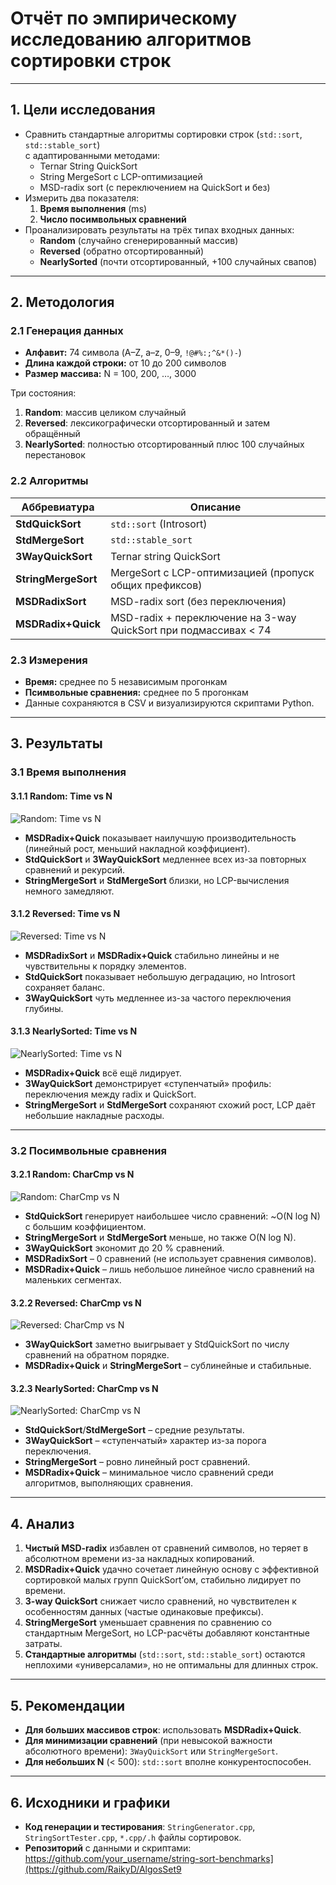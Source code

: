 # Отчёт по эмпирическому исследованию алгоритмов сортировки строк

---

## 1. Цели исследования

- Сравнить стандартные алгоритмы сортировки строк (`std::sort`, `std::stable_sort`)  
  с адаптированными методами:
    - Ternar String QuickSort
    - String MergeSort с LCP-оптимизацией
    - MSD-radix sort (с переключением на QuickSort и без)
- Измерить два показателя:
    1. **Время выполнения** (ms)
    2. **Число посимвольных сравнений**
- Проанализировать результаты на трёх типах входных данных:
    - **Random** (случайно сгенерированный массив)
    - **Reversed** (обратно отсортированный)
    - **NearlySorted** (почти отсортированный, +100 случайных свапов)

---

## 2. Методология

### 2.1 Генерация данных

- **Алфавит:** 74 символа (A–Z, a–z, 0–9, `!@#%:;^&*()-`)
- **Длина каждой строки:** от 10 до 200 символов
- **Размер массива:** N = 100, 200, …, 3000

Три состояния:
1. **Random**: массив целиком случайный
2. **Reversed**: лексикографически отсортированный и затем обращённый
3. **NearlySorted**: полностью отсортированный плюс 100 случайных перестановок

### 2.2 Алгоритмы

| Аббревиатура         | Описание                                                         |
|----------------------|------------------------------------------------------------------|
| **StdQuickSort**     | `std::sort` (Introsort)                                          |
| **StdMergeSort**     | `std::stable_sort`                                               |
| **3WayQuickSort**    | Ternar string QuickSort                                          |
| **StringMergeSort**  | MergeSort с LCP-оптимизацией (пропуск общих префиксов)           |
| **MSDRadixSort**     | MSD-radix sort (без переключения)                                |
| **MSDRadix+Quick**   | MSD-radix + переключение на 3-way QuickSort при подмассивах < 74 |

### 2.3 Измерения

- **Время:** среднее по 5 независимым прогонкам
- **Псимвольные сравнения:** среднее по 5 прогонкам
- Данные сохраняются в CSV и визуализируются скриптами Python.

---

## 3. Результаты

### 3.1 Время выполнения

#### 3.1.1 Random: Time vs N
![Random: Time vs N](a1.png)

- **MSDRadix+Quick** показывает наилучшую производительность (линейный рост, меньший накладной коэффициент).
- **StdQuickSort** и **3WayQuickSort** медленнее всех из-за повторных сравнений и рекурсий.
- **StringMergeSort** и **StdMergeSort** близки, но LCP-вычисления немного замедляют.

#### 3.1.2 Reversed: Time vs N
![Reversed: Time vs N](a2.png)

- **MSDRadixSort** и **MSDRadix+Quick** стабильно линейны и не чувствительны к порядку элементов.
- **StdQuickSort** показывает небольшую деградацию, но Introsort сохраняет баланс.
- **3WayQuickSort** чуть медленнее из-за частого переключения глубины.

#### 3.1.3 NearlySorted: Time vs N
![NearlySorted: Time vs N](a3.png)

- **MSDRadix+Quick** всё ещё лидирует.
- **3WayQuickSort** демонстрирует «ступенчатый» профиль: переключения между radix и QuickSort.
- **StringMergeSort** и **StdMergeSort** сохраняют схожий рост, LCP даёт небольшие накладные расходы.

---

### 3.2 Посимвольные сравнения

#### 3.2.1 Random: CharCmp vs N
![Random: CharCmp vs N](b1.png)

- **StdQuickSort** генерирует наибольшее число сравнений: ~O(N log N) с большим коэффициентом.
- **StringMergeSort** и **StdMergeSort** меньше, но также O(N log N).
- **3WayQuickSort** экономит до 20 % сравнений.
- **MSDRadixSort** – 0 сравнений (не использует сравнения символов).
- **MSDRadix+Quick** – лишь небольшое линейное число сравнений на маленьких сегментах.

#### 3.2.2 Reversed: CharCmp vs N
![Reversed: CharCmp vs N](b2.png)

- **3WayQuickSort** заметно выигрывает у StdQuickSort по числу сравнений на обратном порядке.
- **MSDRadix+Quick** и **StringMergeSort** – сублинейные и стабильные.

#### 3.2.3 NearlySorted: CharCmp vs N
![NearlySorted: CharCmp vs N](b3.png)

- **StdQuickSort**/**StdMergeSort** – средние результаты.
- **3WayQuickSort** – «ступенчатый» характер из-за порога переключения.
- **StringMergeSort** – ровно линейный рост сравнений.
- **MSDRadix+Quick** – минимальное число сравнений среди алгоритмов, выполняющих сравнения.

---

## 4. Анализ

1. **Чистый MSD-radix** избавлен от сравнений символов, но теряет в абсолютном времени из-за накладных копирований.
2. **MSDRadix+Quick** удачно сочетает линейную основу с эффективной сортировкой малых групп QuickSort’ом, стабильно лидирует по времени.
3. **3-way QuickSort** снижает число сравнений, но чувствителен к особенностям данных (частые одинаковые префиксы).
4. **StringMergeSort** уменьшает сравнения по сравнению со стандартным MergeSort, но LCP-расчёты добавляют константные затраты.
5. **Стандартные алгоритмы** (`std::sort`, `std::stable_sort`) остаются неплохими «универсалами», но не оптимальны для длинных строк.

---

## 5. Рекомендации

- **Для больших массивов строк**: использовать **MSDRadix+Quick**.
- **Для минимизации сравнений** (при невысокой важности абсолютного времени): `3WayQuickSort` или `StringMergeSort`.
- **Для небольших N** (< 500): `std::sort` вполне конкурентоспособен.

---

## 6. Исходники и графики

- **Код генерации и тестирования**: `StringGenerator.cpp`, `StringSortTester.cpp`, `*.cpp/.h` файлы сортировок.
- **Репозиторий** с данными и скриптами:  
  https://github.com/your_username/string-sort-benchmarks](https://github.com/RaikyD/AlgosSet9

